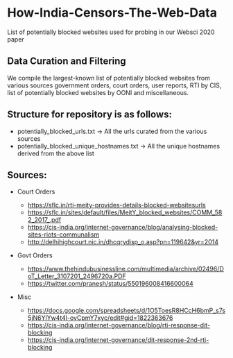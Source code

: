 # How-India-Censors-The-Web-Data
List of potentially blocked websites used for probing in our Websci 2020 paper

## Data Curation and Filtering
We compile the largest-known list of potentially blocked websites from various sources government orders, court orders, user reports, RTI by CIS, list of potentially blocked websites by OONI and miscellaneous.

## Structure for repository is as follows:

- potentially_blocked_urls.txt -> All the urls curated from the various sources
- potentially_blocked_unique_hostnames.txt -> All the unique hostnames derived from the above list
  
## Sources:

- Court Orders
  - https://sflc.in/rti-meity-provides-details-blocked-websitesurls
  - https://sflc.in/sites/default/files/MeitY_blocked_websites/COMM_582_2017_.pdf
  - https://cis-india.org/internet-governance/blog/analysing-blocked-sites-riots-communalism
  - http://delhihighcourt.nic.in/dhcqrydisp_o.asp?pn=119642&yr=2014

- Govt Orders
  - https://www.thehindubusinessline.com/multimedia/archive/02496/DoT_Letter_3107201_2496720a.PDF
  - https://twitter.com/pranesh/status/550196008416600064

- Misc
  - https://docs.google.com/spreadsheets/d/1O5ToesR8HCcH6bmP_s7s5jN6YlYw4t4l-ovCpmY7xyc/edit#gid=1822363676
  - https://cis-india.org/internet-governance/blog/rti-response-dit-blocking
  - https://cis-india.org/internet-governance/dit-response-2nd-rti-blocking
